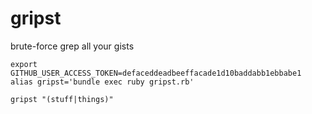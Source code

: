 gripst
======
brute-force grep all your gists

```
export GITHUB_USER_ACCESS_TOKEN=defaceddeadbeeffacade1d10baddabb1ebbabe1
alias gripst='bundle exec ruby gripst.rb'

gripst "(stuff|things)"
```

